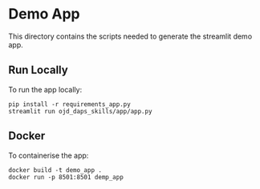 # Demo App

This directory contains the scripts needed to generate the streamlit demo app.

## Run Locally

To run the app locally:

```
pip install -r requirements_app.py
streamlit run ojd_daps_skills/app/app.py
```

## Docker

To containerise the app:

```
docker build -t demo_app .
docker run -p 8501:8501 demp_app
```
